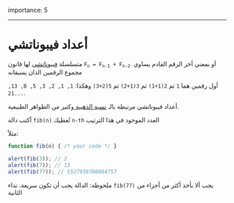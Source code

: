 importance: 5

---

# أعداد فيبوناتشي

متسلسلة [فيبوناتشي](https://en.wikipedia.org/wiki/Fibonacci_number) لها قانون  <code>F<sub>n</sub> = F<sub>n-1</sub> + F<sub>n-2</sub></code>. أو بمعني أخر الرقم القادم يساوي مجموع الرقمين الذان يسبقانه

أول رقمين هما `1` ثم `2(1+1)` ثم `3(1+2)` ثم `5(2+3)` وهكذا:  `1, 1, 2, 3, 5, 8, 13, 21...`.

أعداد فيبوناتشي مرتبطة بالـ [نسبة الذهبية ](https://en.wikipedia.org/wiki/Golden_ratio) وكثير من الظواهر الطبيعية.

أكتب دالة `fib(n)` تُعطيك `n-th` العدد الموجود في هذا الترتيب

مثلاً: 

```js
function fib(n) { /* your code */ }

alert(fib(3)); // 2
alert(fib(7)); // 13
alert(fib(77)); // 5527939700884757
```

ملحوظة: الدالة يجب أن تكون سريعة. نداء `fib(77)` يجب ألا يأخذ أكثر من أجزاء من الثانية

